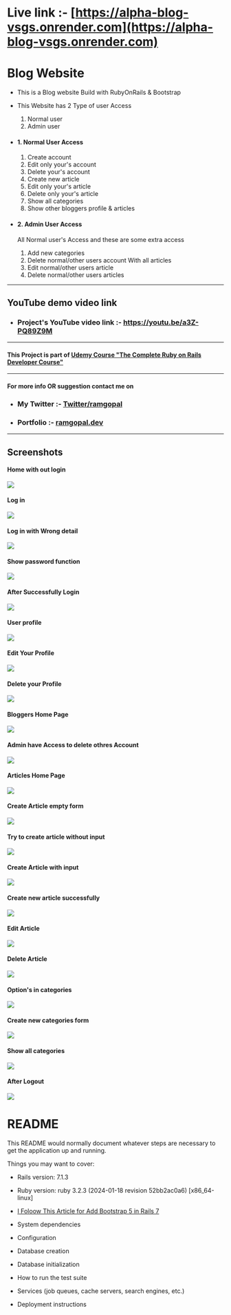 # Live link :- [https://alpha-blog-vsgs.onrender.com](https://alpha-blog-vsgs.onrender.com)


# Blog Website 

- This is a Blog website Build with RubyOnRails & Bootstrap
- This Website has 2 Type of user Access 
  1. Normal user
  2. Admin user

- #### 1. Normal User Access
  1. Create account
  2. Edit only your's account
  3. Delete your's account
  4. Create new article
  5. Edit only your's article
  6. Delete only your's article
  7. Show all categories
  8. Show other bloggers profile & articles

- #### 2. Admin User Access
  All Normal user's Access and these are some extra access
  1. Add new categories
  2. Delete normal/other users account With all articles
  3. Edit normal/other users article
  4. Delete normal/other users articles
---
## YouTube demo video link 

 - ### Project's YouTube video link :- https://youtu.be/a3Z-PQ89Z9M
---

#### This Project is part of [Udemy Course "The Complete Ruby on Rails Developer Course" ](https://www.udemy.com/course/the-complete-ruby-on-rails-developer-course/)

---

#### For more info OR suggestion contact me on

- ### My Twitter :- <a href="https://twitter.com/ramgopalsiddh1/"> Twitter/ramgopal </a>

- ### Portfolio :- <a href="https://ramgopal.dev/">ramgopal.dev</a>
---

## Screenshots

#### Home with out login
  <img src="screenshots/1_alphablog_home_without_login.png">

#### Log in 
  <img src="screenshots/2_empty_login_form.png">

#### Log in with Wrong detail
  <img src="screenshots/3_login_with_wrong_details.png">

#### Show password function
  <img src="screenshots/4_login_form_show_password.png">

#### After Successfully Login
  <img src="screenshots/5_after_login.png">

#### User profile 
  <img src="screenshots/6_user_home_2.png">

#### Edit Your Profile
  <img src="screenshots/7_edit_profile_form.png">

#### Delete your Profile
  <img src="screenshots/8_user_home_3.png">

#### Bloggers Home Page
  <img src="screenshots/9_bloggers_home.png">

#### Admin have Access to delete othres Account
  <img src="screenshots/10_admin_view_of_blogger_page.png">

#### Articles Home Page
  <img src="screenshots/11_all_article_page.png">

#### Create Article empty form
  <img src="screenshots/12_create_new_article_form_1.png">

#### Try to create article without input
  <img src="screenshots/13_create blank article.png">

#### Create Article with input
  <img src="screenshots/14_create_new_article_form_2.png">

#### Create new article successfully
  <img src="screenshots/15_create_new_article_form_3.png">

#### Edit Article
  <img src="screenshots/16_edit_article.png">

#### Delete Article
  <img src="screenshots/17_delete_article.png">

#### Option's in categories
  <img src="screenshots/18_categorey_options.png">

#### Create new categories form
  <img src="screenshots/19_create_new_category.png">

#### Show all categories
  <img src="screenshots/20_all_categorey.png">

#### After Logout
  <img src="screenshots/21_logout.png">


# README

This README would normally document whatever steps are necessary to get the
application up and running.

Things you may want to cover:

* Rails version: 7.1.3

* Ruby version: ruby 3.2.3 (2024-01-18 revision 52bb2ac0a6) [x86_64-linux]

* [I Foloow This Article for Add Bootstrap 5 in Rails 7  ](https://medium.com/@pietropugliesi/javascript-bootstrap-asset-bundling-in-ruby-on-rails-7-3640a220f2ce)

* System dependencies

* Configuration

* Database creation

* Database initialization

* How to run the test suite

* Services (job queues, cache servers, search engines, etc.)

* Deployment instructions


